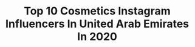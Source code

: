 ---
title: Top 10 Cosmetics Instagram Influencers In United Arab Emirates In 2020
description: >-
  Find top cosmetics Instagram influencers in United Arab Emirates in 2020. Most popular hashtags: #makeup #fashion #beauty #cosmetics.
platform: Instagram
profiles:
  - username: "dr.noorhedaya"
    fullname: >-
      DR. NOOR HEDAYAH
    location: "United Arab Emirates"
    followers: 273626
    engagement: 126
    commentsToLikes: 0.138617
    avatar: "https://scontent-ams4-1.cdninstagram.com/v/t51.2885-19/s320x320/60081223_2491933580828781_8100277456621010944_n.jpg?_nc_ht=scontent-ams4-1.cdninstagram.com&_nc_ohc=KaGreYWzZgIAX9glBE7&oh=57e1e4cf3aa9d5875544e4e4342e2f34&oe=5EB33D30"
    verified: false
    hashtags: "#staystrong, #staypositive, #veneers, #coronavirus"
  - username: "dentistry_room"
    fullname: >-
      Dentistry_Room
    location: "United Arab Emirates"
    followers: 34681
    engagement: 206
    commentsToLikes: 0.005701
    avatar: "https://scontent-ams4-1.cdninstagram.com/v/t51.2885-19/s150x150/44206981_777583202582038_5792679330496643072_n.jpg?_nc_ht=scontent-ams4-1.cdninstagram.com&_nc_ohc=7pJ5uJB0xCkAX_Lirqc&oh=50e1f9c8c51e2cea32f45e45d46c8be1&oe=5EB1276C"
    verified: false
    hashtags: "#estheticdentistry, #dentalphotography, #contactlenses, #prosthodontics"
  - username: "lorenianna"
    fullname: >-
      Loreni_Anna
    location: "United Arab Emirates"
    followers: 145755
    engagement: 404
    commentsToLikes: 0.046864
    avatar: "https://scontent-lhr8-1.cdninstagram.com/v/t51.2885-19/s320x320/74349557_1441316766043554_4066179370304143360_n.jpg?_nc_ht=scontent-lhr8-1.cdninstagram.com&_nc_ohc=N9f-JFcHn0IAX-lj4vb&oh=a38b6afda7c25eb5661ef2a58e7c576e&oe=5EBC1209"
    verified: false
    hashtags: "#lorenianna, #instagood, #welcome2020, #fightcoronavirustogether"
  - username: "ownurlook"
    fullname: >-
      HINA
    location: "United Arab Emirates"
    followers: 118421
    engagement: 236
    commentsToLikes: 0.109437
    avatar: "https://scontent-ams4-1.cdninstagram.com/v/t51.2885-19/s320x320/26070487_144201549709017_2965024311947034624_n.jpg?_nc_ht=scontent-ams4-1.cdninstagram.com&_nc_ohc=1v9irZHYi9EAX-mD3x8&oh=5b34801d2928b6c767b0646e06f88daf&oe=5EB86383"
    verified: false
    hashtags: "#cutcreasemakeup, #contactlenses, #lillylashes, #wingedliner"
  - username: "dudasilveira07"
    fullname: >-
      Maria Eduarda💋
    location: "United Arab Emirates"
    followers: 5842
    engagement: 1148
    commentsToLikes: 0.111158
    avatar: "https://scontent-lhr8-1.cdninstagram.com/v/t51.2885-19/s320x320/79317546_450972472471918_344370954534649856_n.jpg?_nc_ht=scontent-lhr8-1.cdninstagram.com&_nc_ohc=99DU4K1Y5uQAX-qaK5l&oh=32be6af5efe4ffc7ee91cb9ca01fb4dc&oe=5EBA9310"
    verified: false
    hashtags: "#uaelife, #quarantinelife, #moda, #fashion"
  - username: "zoyashoukatbutt"
    fullname: >-
      ZOYA👑
    location: "United Arab Emirates"
    followers: 13278
    engagement: 508
    commentsToLikes: 0.252001
    avatar: "https://scontent-lhr8-1.cdninstagram.com/v/t51.2885-19/s320x320/69025243_475112626658940_1915827190956556288_n.jpg?_nc_ht=scontent-lhr8-1.cdninstagram.com&_nc_ohc=OdhcgE6ka9oAX_7rfyV&oh=33dd753164c6d91b66817d25b253f878&oe=5EBB11E1"
    verified: false
    hashtags: "#womencare, #uaeblogger, #makeup, #glitter"
  - username: "amna.hamdto"
    fullname: >-
      Amna Hamdto | آمِنَّةٌ حَمدتُو
    location: "United Arab Emirates"
    followers: 54291
    engagement: 429
    commentsToLikes: 0.011235
    avatar: "https://scontent-ams4-1.cdninstagram.com/v/t51.2885-19/s320x320/67970626_903084730054900_8269337887766478848_n.jpg?_nc_ht=scontent-ams4-1.cdninstagram.com&_nc_ohc=y8qitANdwgkAX9OaLsh&oh=8f18d2320328919b6a740fed4a39056b&oe=5EB93FCE"
    verified: false
    hashtags: "#palettes, #eyebrows, #desertduskpalette, #cosmetic"
  - username: "ani_zzz"
    fullname: >-
      Anita.
    location: "United Arab Emirates"
    followers: 20632
    engagement: 380
    commentsToLikes: 0.049155
    avatar: "https://scontent-ams4-1.cdninstagram.com/v/t51.2885-19/s320x320/92237012_230226864849052_9067897940181254144_n.jpg?_nc_ht=scontent-ams4-1.cdninstagram.com&_nc_ohc=ts2tv1uD2xcAX9V6bgG&oh=47cce697510d6072194852f39f1bd5ef&oe=5EBB982A"
    verified: false
    hashtags: "#swimsuitph, #fashionblog, #fitbody, #dubaifashion"
  - username: "fatimaaldewan"
    fullname: >-
      Makeup Artist-فاطمة الديوان💄
    location: "United Arab Emirates"
    followers: 92261
    engagement: 333
    commentsToLikes: 0.178093
    avatar: "https://scontent-ams4-1.cdninstagram.com/v/t51.2885-19/s320x320/80805627_166381937954855_7384283949993820160_n.jpg?_nc_ht=scontent-ams4-1.cdninstagram.com&_nc_ohc=M5j_0MLIRvoAX9m_yAa&oh=32506c099922238923c3095b0725807b&oe=5EBC8630"
    verified: false
    hashtags: "#alleyesonyou, #fashionblogger, #hourglasscosmetics, #facemask"
  - username: "nabiha_fuqha_official"
    fullname: >-
      ‏N A B I H A | نبيهة الفقهاء 💄
    location: "United Arab Emirates"
    followers: 23493
    engagement: 342
    commentsToLikes: 0.832415
    avatar: "https://scontent-ams4-1.cdninstagram.com/v/t51.2885-19/s320x320/91904925_526007988058444_312809456079470592_n.jpg?_nc_ht=scontent-ams4-1.cdninstagram.com&_nc_ohc=3yGOT5zsztcAX_58KEt&oh=8447ef2e91854e4a9b7d8b86b3ba312e&oe=5EB83075"
    verified: false
    hashtags: "#giveaway, #muajakarta, #art, #makeupforever"
---